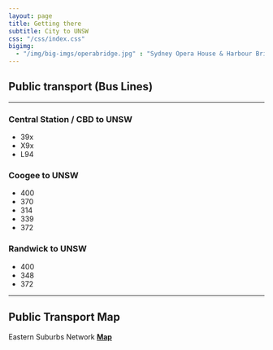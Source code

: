 ```yaml
---
layout: page
title: Getting there
subtitle: City to UNSW
css: "/css/index.css"
bigimg:
  - "/img/big-imgs/operabridge.jpg" : "Sydney Opera House & Harbour Bridge"
---
```


## Public transport (Bus Lines)
***
### Central Station / CBD to UNSW
- 39x  
- X9x  
- L94

### Coogee to UNSW
- 400 
- 370
- 314
- 339
- 372   

### Randwick to UNSW
- 400
- 348
- 372   

***
## Public Transport Map 
  
Eastern Suburbs Network **[Map](http://ausevo.github.io/docs/state_transit_eastern_suburbs_network_map.pdf)**

